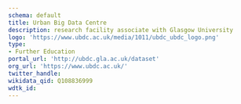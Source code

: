 ```yaml
---
schema: default
title: Urban Big Data Centre
description: research facility associate with Glasgow University
logo: 'https://www.ubdc.ac.uk/media/1011/ubdc_ubdc_logo.png'
type:
- Further Education
portal_url: 'http://ubdc.gla.ac.uk/dataset'
org_url: 'https://www.ubdc.ac.uk/'
twitter_handle: 
wikidata_qid: Q108836999
wdtk_id: 
---
```

